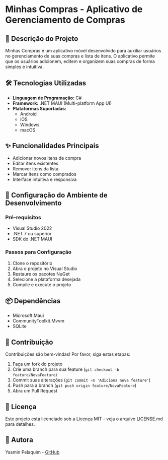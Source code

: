 # Minhas Compras - Aplicativo de Gerenciamento de Compras

## 📱 Descrição do Projeto

Minhas Compras é um aplicativo móvel desenvolvido para auxiliar usuários no gerenciamento de suas compras e lista de itens. O aplicativo permite que os usuários adicionem, editem e organizem suas compras de forma simples e intuitiva.

## 🛠️ Tecnologias Utilizadas

- **Linguagem de Programação:** C#
- **Framework:** .NET MAUI (Multi-platform App UI)
- **Plataformas Suportadas:** 
  - Android
  - iOS
  - Windows
  - macOS

## ✨ Funcionalidades Principais

- Adicionar novos itens de compra
- Editar itens existentes
- Remover itens da lista
- Marcar itens como comprados
- Interface intuitiva e responsiva

## 🚀 Configuração do Ambiente de Desenvolvimento

### Pré-requisitos

- Visual Studio 2022
- .NET 7 ou superior
- SDK do .NET MAUI

### Passos para Configuração

1. Clone o repositório
2. Abra o projeto no Visual Studio
3. Restaure os pacotes NuGet
4. Selecione a plataforma desejada
5. Compile e execute o projeto

## 📦 Dependências

- Microsoft.Maui
- CommunityToolkit.Mvvm
- SQLite

## 🤝 Contribuição

Contribuições são bem-vindas! Por favor, siga estas etapas:

1. Faça um fork do projeto
2. Crie uma branch para sua feature (`git checkout -b feature/NovaFeature`)
3. Commit suas alterações (`git commit -m 'Adiciona nova feature'`)
4. Push para a branch (`git push origin feature/NovaFeature`)
5. Abra um Pull Request

## 📄 Licença

Este projeto está licenciado sob a Licença MIT - veja o arquivo LICENSE.md para detalhes.

## 👥 Autora

Yasmin Pelaquim - [GitHub](https://github.com/YasminPelaquim)
